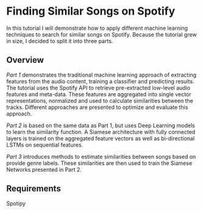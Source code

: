 # Finding Similar Songs on Spotify

In this tutorial I will demonstrate how to apply different machine learning techniques to search for similar songs on Spotify. Because the tutorial grew in size, I decided to split it into three parts. 

## Overview

*Part 1* demonstrates the traditional machine learning approach of extracting features from the audio content, training a classifier and predicting results. The tutorial uses the Spotify API to retrieve pre-extracted low-level audio features and meta-data. These features are aggregated into single vector representations, normalized and used to calculate similarities between the tracks. Different approaches are presented to optimize and evaluate this approach. 

*Part 2* is based on the same data as Part 1, but uses Deep Learning models to learn the similarity function. A Siamese architecture with fully connected layers is trained on the aggregated feature vectors as well as bi-directional LSTMs on sequential features. 

*Part 3* introduces methods to estimate similarities between songs based on provide genre labels. These similarities are then used to train the Siamese Networks presented in Part 2.

## Requirements

Spotipy
